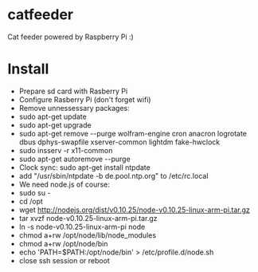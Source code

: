 # catfeeder
Cat feeder powered by Raspberry Pi :)

# Install
- Prepare sd card with Rasberry Pi  
- Configure Rasberry Pi (don't forget wifi)  
- Remove unnessessary packages:  
- sudo apt-get update  
- sudo apt-get upgrade  
- sudo apt-get remove --purge wolfram-engine cron anacron logrotate dbus dphys-swapfile xserver-common lightdm fake-hwclock 
- sudo insserv -r x11-common  
- sudo apt-get autoremove --purge  
- Clock sync: sudo apt-get install ntpdate  
- add "/usr/sbin/ntpdate -b de.pool.ntp.org" to /etc/rc.local
- We need node.js of course:
- sudo su -  
- cd /opt 
- wget http://nodejs.org/dist/v0.10.25/node-v0.10.25-linux-arm-pi.tar.gz  
- tar xvzf node-v0.10.25-linux-arm-pi.tar.gz  
- ln -s node-v0.10.25-linux-arm-pi node  
- chmod a+rw /opt/node/lib/node_modules  
- chmod a+rw /opt/node/bin  
- echo 'PATH=$PATH:/opt/node/bin' > /etc/profile.d/node.sh  
- close ssh session or reboot
